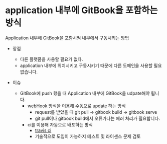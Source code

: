 # application 내부에 GitBook을 포함하는 방식

Application 내부에 GitBook을 포함시켜 내부에서 구동시키는 방법

* 장점
    * 다른 플랫폼을 사용할 필요가 없다.
    * application 내부에 위치시키고 구동시키기 때문에 다른 도메인을 사용할 필요 없습니다.
    
* 이슈
    * GitBook에 push 했을 때 Application 내부에 GitBook을 udpate해야 됩니다.
        * webHook 방식을 이용해 수동으로 update 하는 방식
            * request를 받았을 때 git pull -> gitbook build -> gitbook serve
            * git pull이나 gitbook build에서 오류가나는 에러 처리가 필요합니다.
        * ci를 이용해 자동으로 배포하는 방식
            * [travis ci](https://travis-ci.org/)
            * 기술적으로 도입이 가능하지 테스트 및 라이센스 문제 검토